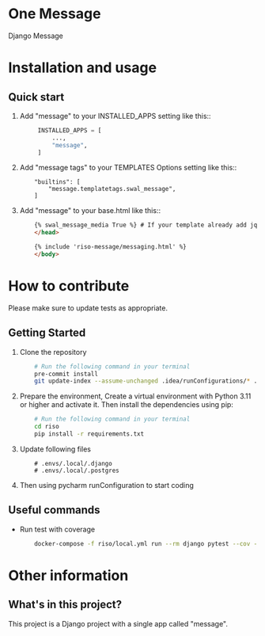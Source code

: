 One Message
=====

Django Message


Installation and usage
======================

Quick start
-----------

1. Add "message" to your INSTALLED_APPS setting like this::

   ``` python
        INSTALLED_APPS = [
            ...,
            "message",
        ]
    ```
2. Add "message tags" to your TEMPLATES Options setting like this::

    ```
        "builtins": [
            "message.templatetags.swal_message",
        ]
    ```

3. Add "message" to your base.html like this::

    ```html
        {% swal_message_media True %} # If your template already add jquery and bootstrap, you can set this to False
        </head>

        {% include 'riso-message/messaging.html' %}
        </body>
    ```

How to contribute
=================

Please make sure to update tests as appropriate.

Getting Started
---------------

1. Clone the repository

    ``` bash
        # Run the following command in your terminal
        pre-commit install
        git update-index --assume-unchanged .idea/runConfigurations/* .idea/riso.iml
    ```

2. Prepare the environment, Create a virtual environment with Python 3.11 or higher and activate it. Then install the
   dependencies using pip:

    ``` bash
        # Run the following command in your terminal
        cd riso
        pip install -r requirements.txt
    ```

3. Update following files

    ```
        # .envs/.local/.django
        # .envs/.local/.postgres
    ```

4. Then using pycharm runConfiguration to start coding

Useful commands
---------------

- Run test with coverage

    ``` bash
        docker-compose -f riso/local.yml run --rm django pytest --cov --cov-report term-missing --cov-report html
    ```

Other information
=================

What's in this project?
-----------------------

This project is a Django project with a single app called "message".
